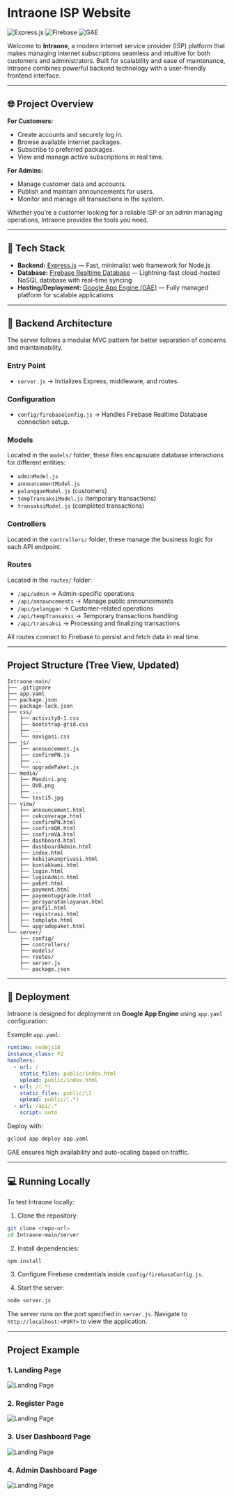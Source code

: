 # Intraone ISP Website

![Express.js](https://img.shields.io/badge/Express.js-4.x-brightgreen?logo=express\&logoColor=white) ![Firebase](https://img.shields.io/badge/Firebase-RealtimeDB-orange?logo=firebase\&logoColor=white) ![GAE](https://img.shields.io/badge/Google%20App%20Engine-Deployed-blue)

Welcome to **Intraone**, a modern internet service provider (ISP) platform that makes managing internet subscriptions seamless and intuitive for both customers and administrators. Built for scalability and ease of maintenance, Intraone combines powerful backend technology with a user-friendly frontend interface.

---

## 🌐 Project Overview

**For Customers:**

* Create accounts and securely log in.
* Browse available internet packages.
* Subscribe to preferred packages.
* View and manage active subscriptions in real time.

**For Admins:**

* Manage customer data and accounts.
* Publish and maintain announcements for users.
* Monitor and manage all transactions in the system.

Whether you’re a customer looking for a reliable ISP or an admin managing operations, Intraone provides the tools you need.

---

## 🚀 Tech Stack

* **Backend:** [Express.js](https://expressjs.com/) — Fast, minimalist web framework for Node.js
* **Database:** [Firebase Realtime Database](https://firebase.google.com/docs/database) — Lightning-fast cloud-hosted NoSQL database with real-time syncing
* **Hosting/Deployment:** [Google App Engine (GAE)](https://cloud.google.com/appengine) — Fully managed platform for scalable applications

---

## 🔧 Backend Architecture

The server follows a modular MVC pattern for better separation of concerns and maintainability.

### Entry Point

* `server.js` → Initializes Express, middleware, and routes.

### Configuration

* `config/firebaseConfig.js` → Handles Firebase Realtime Database connection setup.

### Models

Located in the `models/` folder, these files encapsulate database interactions for different entities:

* `adminModel.js`
* `announcementModel.js`
* `pelangganModel.js` (customers)
* `tempTransaksiModel.js` (temporary transactions)
* `transaksiModel.js` (completed transactions)

### Controllers

Located in the `controllers/` folder, these manage the business logic for each API endpoint.

### Routes

Located in the `routes/` folder:

* `/api/admin` → Admin-specific operations
* `/api/announcements` → Manage public announcements
* `/api/pelanggan` → Customer-related operations
* `/api/tempTransaksi` → Temporary transactions handling
* `/api/transaksi` → Processing and finalizing transactions

All routes connect to Firebase to persist and fetch data in real time.

---

## Project Structure (Tree View, Updated)

```
Intraone-main/
├── .gitignore
├── app.yaml
├── package.json
├── package-lock.json
├── css/
│   ├── activity8-1.css
│   ├── bootstrap-grid.css
│   ├── ...
│   └── navigasi.css
├── js/
│   ├── announcement.js
│   ├── confirmPN.js
│   ├── ...
│   └── upgradePaket.js
├── media/
│   ├── Mandiri.png
│   ├── OVO.png
│   ├── ...
│   └── testi5.jpg
├── view/
│   ├── announcement.html
│   ├── cekcoverage.html
│   ├── confirmPN.html
│   ├── confirmQR.html
│   ├── confirmVA.html
│   ├── dashboard.html
│   ├── dashboardAdmin.html
│   ├── index.html
│   ├── kebijakanprivasi.html
│   ├── kontakkami.html
│   ├── login.html
│   ├── loginAdmin.html
│   ├── paket.html
│   ├── payment.html
│   ├── paymentupgrade.html
│   ├── persyaratanlayanan.html
│   ├── profil.html
│   ├── registrasi.html
│   ├── template.html
│   └── upgradepaket.html
└── server/
    ├── config/
    ├── controllers/
    ├── models/
    ├── routes/
    ├── server.js
    └── package.json
```


---

## 🚢 Deployment

Intraone is designed for deployment on **Google App Engine** using `app.yaml` configuration:

Example `app.yaml`:

```yaml
runtime: nodejs18
instance_class: F2
handlers:
  - url: /
    static_files: public/index.html
    upload: public/index.html
  - url: /(.*)
    static_files: public/\1
    upload: public/(.*)
  - url: /api/.*
    script: auto
```

Deploy with:

```bash
gcloud app deploy app.yaml
```

GAE ensures high availability and auto-scaling based on traffic.

---

## 💻 Running Locally

To test Intraone locally:

1. Clone the repository:

```bash
git clone <repo-url>
cd Intraone-main/server
```

2. Install dependencies:

```bash
npm install
```

3. Configure Firebase credentials inside `config/firebaseConfig.js`.

4. Start the server:

```bash
node server.js
```

The server runs on the port specified in `server.js`. Navigate to `http://localhost:<PORT>` to view the application.

---

## Project Example

### 1. Landing Page

![Landing Page](./assets/Intraone_Landing.jpeg)

### 2. Register Page

![Landing Page](./assets/Intraone_Subscribe.png)

### 3. User Dashboard Page

![Landing Page](./assets/Intraone_User_Dashboard.png)

### 4. Admin Dashboard Page

![Landing Page](./assets/Intraone_Admin_Dashboard.png)
